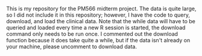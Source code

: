 This is my repository for the PM566 midterm project. The data is quite large, so I did not include it in this repository; however, I have the code to query, download, and load the clinical data. Note that the while data will have to be queried and loaded every time a new R session is started, the download command only needs to be run once. I commented out the download function because it does take quite a while, but if the data isn't already on your machine, please uncomment to download data. 